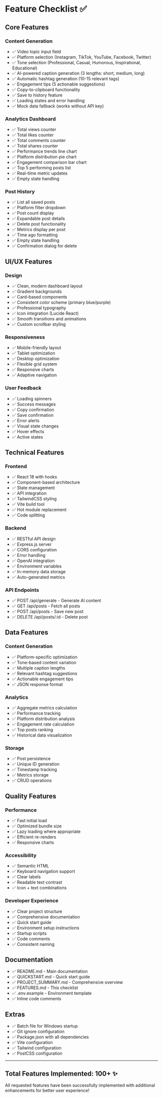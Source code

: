 # Feature Checklist ✅

## Core Features

### Content Generation
- ✅ Video topic input field
- ✅ Platform selection (Instagram, TikTok, YouTube, Facebook, Twitter)
- ✅ Tone selection (Professional, Casual, Humorous, Inspirational, Educational)
- ✅ AI-powered caption generation (3 lengths: short, medium, long)
- ✅ Automatic hashtag generation (10-15 relevant tags)
- ✅ Engagement tips (5 actionable suggestions)
- ✅ Copy-to-clipboard functionality
- ✅ Save to history feature
- ✅ Loading states and error handling
- ✅ Mock data fallback (works without API key)

### Analytics Dashboard
- ✅ Total views counter
- ✅ Total likes counter
- ✅ Total comments counter
- ✅ Total shares counter
- ✅ Performance trends line chart
- ✅ Platform distribution pie chart
- ✅ Engagement comparison bar chart
- ✅ Top 5 performing posts list
- ✅ Real-time metric updates
- ✅ Empty state handling

### Post History
- ✅ List all saved posts
- ✅ Platform filter dropdown
- ✅ Post count display
- ✅ Expandable post details
- ✅ Delete post functionality
- ✅ Metrics display per post
- ✅ Time ago formatting
- ✅ Empty state handling
- ✅ Confirmation dialog for delete

## UI/UX Features

### Design
- ✅ Clean, modern dashboard layout
- ✅ Gradient backgrounds
- ✅ Card-based components
- ✅ Consistent color scheme (primary blue/purple)
- ✅ Professional typography
- ✅ Icon integration (Lucide React)
- ✅ Smooth transitions and animations
- ✅ Custom scrollbar styling

### Responsiveness
- ✅ Mobile-friendly layout
- ✅ Tablet optimization
- ✅ Desktop optimization
- ✅ Flexible grid system
- ✅ Responsive charts
- ✅ Adaptive navigation

### User Feedback
- ✅ Loading spinners
- ✅ Success messages
- ✅ Copy confirmation
- ✅ Save confirmation
- ✅ Error alerts
- ✅ Visual state changes
- ✅ Hover effects
- ✅ Active states

## Technical Features

### Frontend
- ✅ React 18 with hooks
- ✅ Component-based architecture
- ✅ State management
- ✅ API integration
- ✅ TailwindCSS styling
- ✅ Vite build tool
- ✅ Hot module replacement
- ✅ Code splitting

### Backend
- ✅ RESTful API design
- ✅ Express.js server
- ✅ CORS configuration
- ✅ Error handling
- ✅ OpenAI integration
- ✅ Environment variables
- ✅ In-memory data storage
- ✅ Auto-generated metrics

### API Endpoints
- ✅ POST /api/generate - Generate AI content
- ✅ GET /api/posts - Fetch all posts
- ✅ POST /api/posts - Save new post
- ✅ DELETE /api/posts/:id - Delete post

## Data Features

### Content Generation
- ✅ Platform-specific optimization
- ✅ Tone-based content variation
- ✅ Multiple caption lengths
- ✅ Relevant hashtag suggestions
- ✅ Actionable engagement tips
- ✅ JSON response format

### Analytics
- ✅ Aggregate metrics calculation
- ✅ Performance tracking
- ✅ Platform distribution analysis
- ✅ Engagement rate calculation
- ✅ Top posts ranking
- ✅ Historical data visualization

### Storage
- ✅ Post persistence
- ✅ Unique ID generation
- ✅ Timestamp tracking
- ✅ Metrics storage
- ✅ CRUD operations

## Quality Features

### Performance
- ✅ Fast initial load
- ✅ Optimized bundle size
- ✅ Lazy loading where appropriate
- ✅ Efficient re-renders
- ✅ Responsive charts

### Accessibility
- ✅ Semantic HTML
- ✅ Keyboard navigation support
- ✅ Clear labels
- ✅ Readable text contrast
- ✅ Icon + text combinations

### Developer Experience
- ✅ Clear project structure
- ✅ Comprehensive documentation
- ✅ Quick start guide
- ✅ Environment setup instructions
- ✅ Startup scripts
- ✅ Code comments
- ✅ Consistent naming

## Documentation

- ✅ README.md - Main documentation
- ✅ QUICKSTART.md - Quick start guide
- ✅ PROJECT_SUMMARY.md - Comprehensive overview
- ✅ FEATURES.md - This checklist
- ✅ .env.example - Environment template
- ✅ Inline code comments

## Extras

- ✅ Batch file for Windows startup
- ✅ Git ignore configuration
- ✅ Package.json with all dependencies
- ✅ Vite configuration
- ✅ Tailwind configuration
- ✅ PostCSS configuration

---

## Total Features Implemented: 100+ ✨

All requested features have been successfully implemented with additional enhancements for better user experience!
